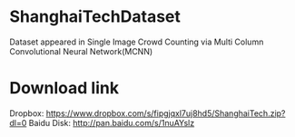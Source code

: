 # ShanghaiTechDataset
Dataset appeared in Single Image Crowd Counting via Multi Column Convolutional Neural Network(MCNN)

# Download link
Dropbox:   https://www.dropbox.com/s/fipgjqxl7uj8hd5/ShanghaiTech.zip?dl=0
Baidu Disk: http://pan.baidu.com/s/1nuAYslz

